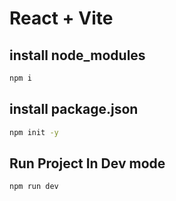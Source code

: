 # React + Vite
## install node_modules
```cmd
npm i
```
## install package.json
```cmd
npm init -y
```
## Run Project In Dev mode
```
npm run dev
```
